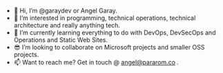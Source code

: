 - 👋 Hi, I’m @garaydev or Angel Garay.
- 👀 I’m interested in programming, technical operations, technical architecture and really anything tech.
- 🌱 I’m currently learning everything to do with DevOps, DevSecOps and Operations and Static Web Sites.
- 😎 I’m looking to collaborate on Microsoft projects and smaller OSS projects. 
- 📫 Want to reach me? Get in touch @ angel@pararom.co .
